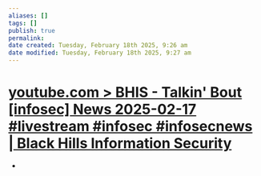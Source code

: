 ```yaml
---
aliases: []
tags: []
publish: true
permalink:
date created: Tuesday, February 18th 2025, 9:26 am
date modified: Tuesday, February 18th 2025, 9:27 am
---
```


# [youtube.com > BHIS - Talkin' Bout [infosec] News 2025-02-17 #livestream #infosec #infosecnews | Black Hills Information Security](https://www.youtube.com/watch?v=NggDnpSjPE8)

- 